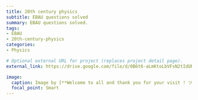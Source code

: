 ```yaml
---
title: 20th century physics
subtitle: EBAU questions solved
summary: EBAU questions solved.
tags:
- EBAU
- 20th-century-physics
categories:
- Physics

# Optional external URL for project (replaces project detail page).
external_link: https://drive.google.com/file/d/0B6t6-aLmKtoLbVFsN2tIdURtRkk/view

image:
  caption: Image by [**Welcome to all and thank you for your visit ! ツ**](https://pixabay.com/es/users/janeb13-725943/) on [Pixabay](https://pixabay.com/es/)
  focal_point: Smart
---
```

